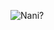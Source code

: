 ![Nani?](https://github-profile-summary-cards.vercel.app/api/cards/profile-details?username=souranild&theme=dracula)

